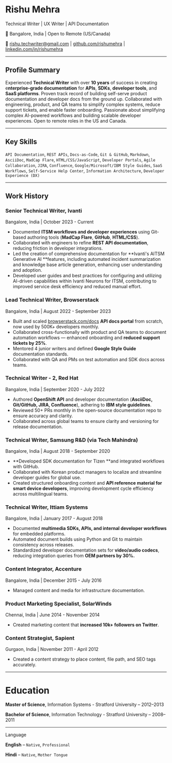 
# Rishu Mehra  

Technical Writer | UX Writer | API Documentation

📍 Bangalore, India | Open to Remote (US/Canada)  

📧 [rishu.techwriter@gmail.com](mailto:rishu.techwriter@gmail.com) | [github.com/rishumehra](github.com/rishumehra) | [linkedin.com/in/rishumehra](linkedin.com/in/rishumehra)

---

## Profile Summary

Experienced **Technical Writer** with over **10 years** of success in creating e**nterprise-grade documentation** for **APIs**, **SDKs**, **developer tools**, and **SaaS platforms**. Proven track record of building self-serve product documentation and developer docs from the ground up. Collaborated with engineering, product, and QA teams to simplify complex systems, reduce support tickets, and enable faster onboarding. Passionate about simplifying complex AI-powered workflows and building scalable developer experiences. Open to remote roles in the US and Canada.

---

## Key Skills

`API Documentation`, `REST APIs`, `Docs-as-Code`, `Git & GitHub`, `Markdown`, `AsciiDoc`, `MadCap Flare`, `HTML/CSS/JavaScript`, `Developer Portals`, `Agile Collaboration`, `JIRA`, `Confluence`, `Google/Microsoft/IBM Style Guides`, `SaaS Workflows`, `Self-Service Help Center`, `Information Architecture`, `Developer Experience (DX)`

---

## Work History

### Senior Technical Writer, **Ivanti**

Bangalore, India | October 2023 - Current

* Documented **ITSM workflows and developer experiences** using Git-based authoring tools (**MadCap Flare**, **GitHub**, **HTML/CSS**).
* Collaborated with engineers to refine **REST API documentation**, reducing friction in developer integrations.
* Led the creation of comprehensive documentation for **Ivanti's AITSM Generative AI **features, including automated incident summarization and knowledge base article generation, enhancing user understanding and adoption.
* Developed user guides and best practices for configuring and utilizing AI-driven capabilities within Ivanti Neurons for ITSM, contributing to improved service desk efficiency and reduced manual effort.

### Lead Technical Writer, **Browserstack**

Bangalore, India | August 2022 - September 2023

* Built and scaled [browserstack.com/docs](browserstack.com/docs) **API docs portal** from scratch, now used by 500K+ developers monthly.
* Collaborated cross-functionally with product and QA teams to document automation workflows — enhanced onboarding and **reduced support tickets by 25%**.
* Mentored 4 junior writers and defined **Google Style Guide** documentation standards.
* Collaborated with QA and PMs on test automation and SDK docs across teams.

### Technical Writer - 2, **Red Hat**

Bangalore, India | September 2020 - July 2022

* Authored **OpenShift API** and developer documentation (**AsciiDoc, Git/GitHub, JIRA, Confluence**), adhering to **IBM style guidelines**.
* Reviewed 50+ PRs monthly in the open-source documentation repo to ensure accuracy and clarity.
* Collaborated across global teams to ensure clarity and versioning for release documentation.

### Technical Writer, **Samsung R&D** (via **Tech Mahindra**)

Bangalore, India | August 2018 - September 2020

* **Developed SDK documentation for Tizen **and integrated workflows with GitHub.
* Collaborated with Korean product managers to localize and streamline developer guides for global use.
* Created structured onboarding content and **API reference material for smart device developers**, improving development cycle efficiency across multilingual teams.

### Technical Writer, **Ittiam Systems**

Bangalore, India | January 2017 - August 2018

* Documented **multimedia SDKs, APIs, and internal developer workflows** for embedded platforms.
* Automated document builds using Python and Git to maintain consistency across releases.
* Standardized developer documentation sets for **video/audio codecs**, reducing integration queries from **OEM partners by 30%.**

### Content Integrator, **Accenture**

Bangalore, India | December 2015 - July 2016

* Managed content and media for infrastructure documentation.

### Product Marketing Specialist, **SolarWinds**

Chennai, India | June 2014 - November 2014

* Created marketing content that **increased 10k+ followers on Twitter**.

### Content Strategist, **Sapient**

Gurgaon, India | November 2011 - April 2012

* Created a content strategy to place content, file path, and SEO tags accurately.

---

# Education

**Master of Science**, Information Systems - Stratford University – 2012–2013  

**Bachelor of Science**, Information Technology - Stratford University – 2008–2011

---

Language

**English** – `Native`, `Professional`  

**Hindi** – `Native`, `Mother Tongue`
